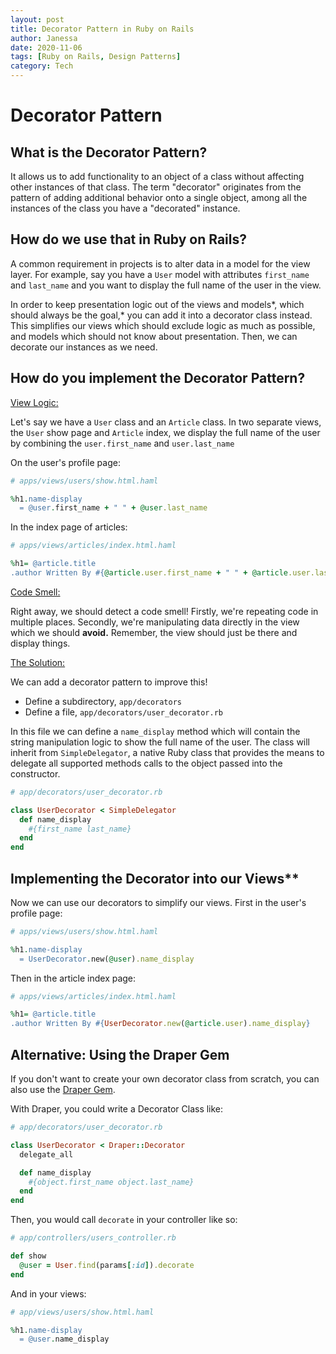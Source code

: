 ```yaml
---
layout: post
title: Decorator Pattern in Ruby on Rails
author: Janessa
date: 2020-11-06
tags: [Ruby on Rails, Design Patterns]
category: Tech
---
```


# Decorator Pattern

## What is the Decorator Pattern?

It allows us to add functionality to an object of a class without affecting other instances of that class. The term "decorator" originates from the pattern of adding additional behavior onto a single object, among all the instances of the class you have a "decorated" instance.

## How do we use that in Ruby on Rails?

A common requirement in projects is to alter data in a model for the view layer. For example, say you have a `User` model with attributes `first_name` and `last_name` and you want to display the full name of the user in the view.

In order to keep presentation logic out of the views and models*, which should always be the goal,* you can add it into a decorator class instead. This simplifies our views which should exclude logic as much as possible, and models which should not know about presentation. Then, we can decorate our instances as we need.

## How do you implement the Decorator Pattern?

<ins>View Logic:</ins>

Let's say we have a `User` class and an `Article` class. In two separate views, the `User` show page and `Article` index, we display the full name of the user by combining the `user.first_name` and `user.last_name`

On the user's profile page:

```ruby
# apps/views/users/show.html.haml

%h1.name-display
  = @user.first_name + " " + @user.last_name

```
In the index page of articles:

```ruby
# apps/views/articles/index.html.haml

%h1= @article.title
.author Written By #{@article.user.first_name + " " + @article.user.last_name}
```

<ins>Code Smell:</ins>

Right away, we should detect a code smell! Firstly, we're repeating code in multiple places. Secondly, we're manipulating data directly in the view which we should **avoid.** Remember, the view should just be there and display things.

<ins>The Solution:</ins>

We can add a decorator pattern to improve this!

- Define a subdirectory, `app/decorators`
- Define a file, `app/decorators/user_decorator.rb`

In this file we can define a `name_display` method which will contain the string manipulation logic to show the full name of the user.  The class will inherit from `SimpleDelegator`, a native Ruby class that provides the means to delegate all supported methods calls to the object passed into the constructor.


```ruby
# app/decorators/user_decorator.rb

class UserDecorator < SimpleDelegator
  def name_display
    #{first_name last_name}
  end
end
```


## Implementing the Decorator into our Views**

Now we can use our decorators to simplify our views. First in the user's profile page:

```ruby
# apps/views/users/show.html.haml

%h1.name-display
  = UserDecorator.new(@user).name_display

```

Then in the article index page:

```ruby
# apps/views/articles/index.html.haml

%h1= @article.title
.author Written By #{UserDecorator.new(@article.user).name_display}
```

## Alternative: Using the Draper Gem

If you don't want to create your own decorator class from scratch, you can also use the [Draper Gem](https://github.com/drapergem/draper).

With Draper, you could write a Decorator Class like:

```ruby
# app/decorators/user_decorator.rb

class UserDecorator < Draper::Decorator
  delegate_all

  def name_display
    #{object.first_name object.last_name}
  end
end
```

Then, you would call `decorate` in your controller like so:

```ruby
# app/controllers/users_controller.rb

def show
  @user = User.find(params[:id]).decorate
end
```

And in your views:

```ruby
# app/views/users/show.html.haml

%h1.name-display
  = @user.name_display
```
